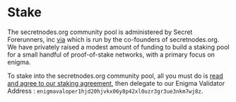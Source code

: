 # Stake

The secretnodes.org community pool is administered by Secret Forerunners, inc [via](https://t.me/secretnodes) which is run by the co-founders of secretnodes.org. We have privately raised a modest amount of funding to build a staking pool for a small handful of proof-of-stake networks, with a primary focus on enigma.

To stake into the secretnodes.org community pool, all you must do is [read and agree to our staking agreement](https://staking-terms.secretnodes.org/), then delegate to our Enigma Validator Address : `enigmavaloper1hjd20hjvkx06y8p42xl0uzr3gr3ue3nkm7wj8z`.
